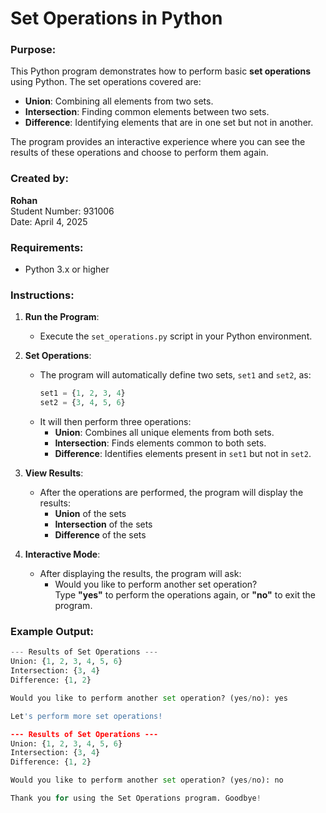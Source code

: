 # Set Operations in Python

### Purpose:
This Python program demonstrates how to perform basic **set operations** using Python. The set operations covered are:
- **Union**: Combining all elements from two sets.
- **Intersection**: Finding common elements between two sets.
- **Difference**: Identifying elements that are in one set but not in another.

The program provides an interactive experience where you can see the results of these operations and choose to perform them again.

### Created by:
**Rohan**  
Student Number: 931006  
Date: April 4, 2025

### Requirements:
- Python 3.x or higher

### Instructions:
1. **Run the Program**:
   - Execute the `set_operations.py` script in your Python environment.

2. **Set Operations**:
   - The program will automatically define two sets, `set1` and `set2`, as:
     ```python
     set1 = {1, 2, 3, 4}
     set2 = {3, 4, 5, 6}
     ```
   - It will then perform three operations:
     - **Union**: Combines all unique elements from both sets.
     - **Intersection**: Finds elements common to both sets.
     - **Difference**: Identifies elements present in `set1` but not in `set2`.

3. **View Results**:
   - After the operations are performed, the program will display the results:
     - **Union** of the sets
     - **Intersection** of the sets
     - **Difference** of the sets

4. **Interactive Mode**:
   - After displaying the results, the program will ask:
     - Would you like to perform another set operation?  
     Type **"yes"** to perform the operations again, or **"no"** to exit the program.

### Example Output:
```python
--- Results of Set Operations ---
Union: {1, 2, 3, 4, 5, 6}
Intersection: {3, 4}
Difference: {1, 2}

Would you like to perform another set operation? (yes/no): yes

Let's perform more set operations!

--- Results of Set Operations ---
Union: {1, 2, 3, 4, 5, 6}
Intersection: {3, 4}
Difference: {1, 2}

Would you like to perform another set operation? (yes/no): no

Thank you for using the Set Operations program. Goodbye!
